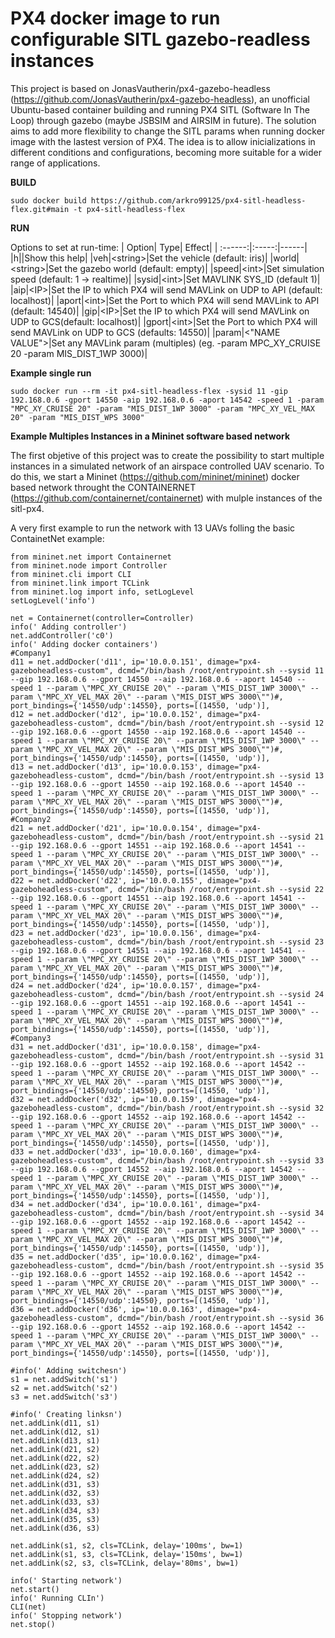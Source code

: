 # PX4 docker image to run configurable SITL gazebo-readless instances

This project is based on JonasVautherin/px4-gazebo-headless (https://github.com/JonasVautherin/px4-gazebo-headless), an unofficial Ubuntu-based container building and running PX4 SITL (Software In The Loop) through gazebo (maybe JSBSIM and AIRSIM in future). The solution aims to add more flexibility to change the SITL params when running docker image with the lastest version of PX4. The idea is to allow inicializations in different conditions and configurations, becoming more suitable for a wider range of applications. 

**BUILD**   
```
sudo docker build https://github.com/arkro99125/px4-sitl-headless-flex.git#main -t px4-sitl-headless-flex
``` 

**RUN**

Options to set at run-time:
| Option| Type| Effect| 
| :------:|:-----:|------|
|h|<empty>|Show this help|
|veh|\<string\>|Set the vehicle (default: iris)|
|world|\<string\>|Set the gazebo world (default: empty)|
|speed|\<int\>|Set simulation speed (default: 1 -> realtime)|
|sysid|\<int\>|Set MAVLINK SYS_ID (default 1)|
|aip|\<IP\>|Set the IP to which PX4 will send MAVLink on UDP to API (default: localhost)| 
|aport|\<int\>|Set the Port to which PX4 will send MAVLink to API (default: 14540)|
|gip|\<IP\>|Set the IP to which PX4 will send MAVLink on UDP to GCS(default: localhost)|
|gport|\<int\>|Set the Port to which PX4 will send MAVLink on UDP to GCS (defaults: 14550)|
|param|\<\"NAME VALUE\"\>|Set any MAVLink param (multiples) (eg. -param MPC_XY_CRUISE 20 -param MIS_DIST_1WP 3000)|  
  
**Example single run** 
```
sudo docker run --rm -it px4-sitl-headless-flex -sysid 11 -gip 192.168.0.6 -gport 14550 -aip 192.168.0.6 -aport 14542 -speed 1 -param "MPC_XY_CRUISE 20" -param "MIS_DIST_1WP 3000" -param "MPC_XY_VEL_MAX 20" -param "MIS_DIST_WPS 3000"
```
  
**Example Multiples Instances in a Mininet software based network**
  
 The first objetive of this project was to create the possibility to start multiple instances in a simulated network of an airspace controlled UAV scenario. To do this, we start a Mininet (https://github.com/mininet/mininet) docker based network throught the CONTAINERNET (https://github.com/containernet/containernet) with mulple instances of the sitl-px4.   
    
 A very first example to run the network with 13 UAVs folling the basic ContainetNet example:
  
  ```
from mininet.net import Containernet
from mininet.node import Controller
from mininet.cli import CLI
from mininet.link import TCLink
from mininet.log import info, setLogLevel
setLogLevel('info')

net = Containernet(controller=Controller)
info(' Adding controller')
net.addController('c0')
info(' Adding docker containers')
#Company1
d11 = net.addDocker('d11', ip='10.0.0.151', dimage="px4-gazeboheadless-custom", dcmd="/bin/bash /root/entrypoint.sh --sysid 11 --gip 192.168.0.6 --gport 14550 --aip 192.168.0.6 --aport 14540 --speed 1 --param \"MPC_XY_CRUISE 20\" --param \"MIS_DIST_1WP 3000\" --param \"MPC_XY_VEL_MAX 20\" --param \"MIS_DIST_WPS 3000\"")#, port_bindings={'14550/udp':14550}, ports=[(14550, 'udp')],
d12 = net.addDocker('d12', ip='10.0.0.152', dimage="px4-gazeboheadless-custom", dcmd="/bin/bash /root/entrypoint.sh --sysid 12 --gip 192.168.0.6 --gport 14550 --aip 192.168.0.6 --aport 14540 --speed 1 --param \"MPC_XY_CRUISE 20\" --param \"MIS_DIST_1WP 3000\" --param \"MPC_XY_VEL_MAX 20\" --param \"MIS_DIST_WPS 3000\"")#, port_bindings={'14550/udp':14550}, ports=[(14550, 'udp')],
d13 = net.addDocker('d13', ip='10.0.0.153', dimage="px4-gazeboheadless-custom", dcmd="/bin/bash /root/entrypoint.sh --sysid 13 --gip 192.168.0.6 --gport 14550 --aip 192.168.0.6 --aport 14540 --speed 1 --param \"MPC_XY_CRUISE 20\" --param \"MIS_DIST_1WP 3000\" --param \"MPC_XY_VEL_MAX 20\" --param \"MIS_DIST_WPS 3000\"")#, port_bindings={'14550/udp':14550}, ports=[(14550, 'udp')],
#Company2
d21 = net.addDocker('d21', ip='10.0.0.154', dimage="px4-gazeboheadless-custom", dcmd="/bin/bash /root/entrypoint.sh --sysid 21 --gip 192.168.0.6 --gport 14551 --aip 192.168.0.6 --aport 14541 --speed 1 --param \"MPC_XY_CRUISE 20\" --param \"MIS_DIST_1WP 3000\" --param \"MPC_XY_VEL_MAX 20\" --param \"MIS_DIST_WPS 3000\"")#, port_bindings={'14550/udp':14550}, ports=[(14550, 'udp')],
d22 = net.addDocker('d22', ip='10.0.0.155', dimage="px4-gazeboheadless-custom", dcmd="/bin/bash /root/entrypoint.sh --sysid 22 --gip 192.168.0.6 --gport 14551 --aip 192.168.0.6 --aport 14541 --speed 1 --param \"MPC_XY_CRUISE 20\" --param \"MIS_DIST_1WP 3000\" --param \"MPC_XY_VEL_MAX 20\" --param \"MIS_DIST_WPS 3000\"")#, port_bindings={'14550/udp':14550}, ports=[(14550, 'udp')],
d23 = net.addDocker('d23', ip='10.0.0.156', dimage="px4-gazeboheadless-custom", dcmd="/bin/bash /root/entrypoint.sh --sysid 23 --gip 192.168.0.6 --gport 14551 --aip 192.168.0.6 --aport 14541 --speed 1 --param \"MPC_XY_CRUISE 20\" --param \"MIS_DIST_1WP 3000\" --param \"MPC_XY_VEL_MAX 20\" --param \"MIS_DIST_WPS 3000\"")#, port_bindings={'14550/udp':14550}, ports=[(14550, 'udp')],
d24 = net.addDocker('d24', ip='10.0.0.157', dimage="px4-gazeboheadless-custom", dcmd="/bin/bash /root/entrypoint.sh --sysid 24 --gip 192.168.0.6 --gport 14551 --aip 192.168.0.6 --aport 14541 --speed 1 --param \"MPC_XY_CRUISE 20\" --param \"MIS_DIST_1WP 3000\" --param \"MPC_XY_VEL_MAX 20\" --param \"MIS_DIST_WPS 3000\"")#, port_bindings={'14550/udp':14550}, ports=[(14550, 'udp')],
#Company3
d31 = net.addDocker('d31', ip='10.0.0.158', dimage="px4-gazeboheadless-custom", dcmd="/bin/bash /root/entrypoint.sh --sysid 31 --gip 192.168.0.6 --gport 14552 --aip 192.168.0.6 --aport 14542 --speed 1 --param \"MPC_XY_CRUISE 20\" --param \"MIS_DIST_1WP 3000\" --param \"MPC_XY_VEL_MAX 20\" --param \"MIS_DIST_WPS 3000\"")#, port_bindings={'14550/udp':14550}, ports=[(14550, 'udp')],
d32 = net.addDocker('d32', ip='10.0.0.159', dimage="px4-gazeboheadless-custom", dcmd="/bin/bash /root/entrypoint.sh --sysid 32 --gip 192.168.0.6 --gport 14552 --aip 192.168.0.6 --aport 14542 --speed 1 --param \"MPC_XY_CRUISE 20\" --param \"MIS_DIST_1WP 3000\" --param \"MPC_XY_VEL_MAX 20\" --param \"MIS_DIST_WPS 3000\"")#, port_bindings={'14550/udp':14550}, ports=[(14550, 'udp')],
d33 = net.addDocker('d33', ip='10.0.0.160', dimage="px4-gazeboheadless-custom", dcmd="/bin/bash /root/entrypoint.sh --sysid 33 --gip 192.168.0.6 --gport 14552 --aip 192.168.0.6 --aport 14542 --speed 1 --param \"MPC_XY_CRUISE 20\" --param \"MIS_DIST_1WP 3000\" --param \"MPC_XY_VEL_MAX 20\" --param \"MIS_DIST_WPS 3000\"")#, port_bindings={'14550/udp':14550}, ports=[(14550, 'udp')],
d34 = net.addDocker('d34', ip='10.0.0.161', dimage="px4-gazeboheadless-custom", dcmd="/bin/bash /root/entrypoint.sh --sysid 34 --gip 192.168.0.6 --gport 14552 --aip 192.168.0.6 --aport 14542 --speed 1 --param \"MPC_XY_CRUISE 20\" --param \"MIS_DIST_1WP 3000\" --param \"MPC_XY_VEL_MAX 20\" --param \"MIS_DIST_WPS 3000\"")#, port_bindings={'14550/udp':14550}, ports=[(14550, 'udp')],
d35 = net.addDocker('d35', ip='10.0.0.162', dimage="px4-gazeboheadless-custom", dcmd="/bin/bash /root/entrypoint.sh --sysid 35 --gip 192.168.0.6 --gport 14552 --aip 192.168.0.6 --aport 14542 --speed 1 --param \"MPC_XY_CRUISE 20\" --param \"MIS_DIST_1WP 3000\" --param \"MPC_XY_VEL_MAX 20\" --param \"MIS_DIST_WPS 3000\"")#, port_bindings={'14550/udp':14550}, ports=[(14550, 'udp')],
d36 = net.addDocker('d36', ip='10.0.0.163', dimage="px4-gazeboheadless-custom", dcmd="/bin/bash /root/entrypoint.sh --sysid 36 --gip 192.168.0.6 --gport 14552 --aip 192.168.0.6 --aport 14542 --speed 1 --param \"MPC_XY_CRUISE 20\" --param \"MIS_DIST_1WP 3000\" --param \"MPC_XY_VEL_MAX 20\" --param \"MIS_DIST_WPS 3000\"")#, port_bindings={'14550/udp':14550}, ports=[(14550, 'udp')],

#info(' Adding switchesn')
s1 = net.addSwitch('s1')
s2 = net.addSwitch('s2')
s3 = net.addSwitch('s3')

#info(' Creating linksn')
net.addLink(d11, s1)
net.addLink(d12, s1)
net.addLink(d13, s1)
net.addLink(d21, s2)
net.addLink(d22, s2)
net.addLink(d23, s2)
net.addLink(d24, s2)
net.addLink(d31, s3)
net.addLink(d32, s3)
net.addLink(d33, s3)
net.addLink(d34, s3)
net.addLink(d35, s3)
net.addLink(d36, s3)

net.addLink(s1, s2, cls=TCLink, delay='100ms', bw=1)
net.addLink(s1, s3, cls=TCLink, delay='150ms', bw=1)
net.addLink(s2, s3, cls=TCLink, delay='80ms', bw=1)

info(' Starting network')
net.start()
info(' Running CLIn')
CLI(net)
info(' Stopping network')
net.stop()
  
```
  
  
  


